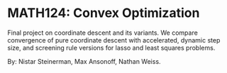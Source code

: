 # MATH124: Convex Optimization

Final project on coordinate descent and its variants. We compare convergence of pure coordinate descent with accelerated, dynamic step size, and screening rule versions for lasso and least squares problems.

By: Nistar Steinerman, Max Ansonoff, Nathan Weiss.
